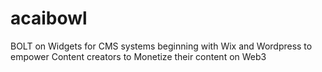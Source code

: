 # acaibowl
BOLT on Widgets for CMS systems beginning with Wix and Wordpress to empower Content creators to Monetize their content on Web3
